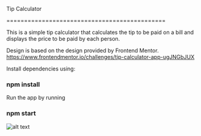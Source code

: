 Tip Calculator

=============================================

This is a simple tip calculator that calculates the tip to be paid on a bill and displays the price to be paid by each person. 

Design is based on the design provided by Frontend Mentor. https://www.frontendmentor.io/challenges/tip-calculator-app-ugJNGbJUX

Install dependencies using:

### npm install

Run the app by running

### npm start

![alt text](https://github.com/[dgrayson]/[Tip-calculator]/[main]/Screenshot.png?raw=true)
